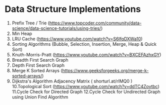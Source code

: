 # Data Structure Implementations

1. Prefix Tree / Trie (https://www.topcoder.com/community/data-science/data-science-tutorials/using-tries/)
2. Min Heap
3. LRU Cache (https://www.youtube.com/watch?v=S6IfqDXWa10)
4. Sorting Algorithms (Bubble, Selection, Insertion, Merge, Heap & Quick Sort)
5. Knuth-Morris-Pratt (https://www.youtube.com/watch?v=BXCEFAzhxGY)
6. Breadth First Search Graph
7. Depth First Search Graph
8. Merge K Sorted Arrays (https://www.geeksforgeeks.org/merge-k-sorted-arrays/)
9. Dijkstra's Algorithm Adjacency Matrix ( shorturl.at/rIMQ0 )
10.Topological Sort (https://www.youtube.com/watch?v=ddTC4Zovtbc)
11.Cycle Check for Directed Graph
12.Cycle Check for Undirected Graph using Union Find Algorithm
